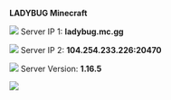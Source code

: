 **LADYBUG Minecraft**

![](https://cdn.discordapp.com/emojis/899751455450349589.webp?size=44&quality=lossless) Server IP 1: **ladybug.mc.gg**

![](https://cdn.discordapp.com/emojis/899751455450349589.webp?size=44&quality=lossless) Server IP 2: **104.254.233.226:20470**

![](https://cdn.discordapp.com/emojis/899751455450349589.webp?size=44&quality=lossless) Server Version: **1.16.5**


![](https://cdn.discordapp.com/attachments/899782127414030356/899799454830436392/242546225_240150434794697_2911623857439945128_n.jpg)
